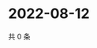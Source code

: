 # 2022-08-12

共 0 条

<!-- BEGIN WEIBO -->
<!-- 最后更新时间 Fri Aug 12 2022 11:47:22 GMT+0800 (China Standard Time) -->

<!-- END WEIBO -->
